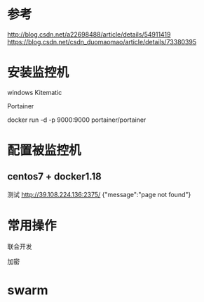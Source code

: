 

# 参考



http://blog.csdn.net/a22698488/article/details/54911419
https://blog.csdn.net/csdn_duomaomao/article/details/73380395

# 安装监控机

windows  Kitematic

Portainer


docker run -d -p 9000:9000 portainer/portainer



# 配置被监控机


## centos7 + docker1.18 


测试
http://39.108.224.136:2375/
{"message":"page not found"}






# 常用操作

联合开发

加密

# swarm